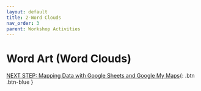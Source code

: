```yaml
---
layout: default
title: 2-Word Clouds
nav_order: 3
parent: Workshop Activities
---
```

# Word Art (Word Clouds)

[NEXT STEP: Mapping Data with Google Sheets and Google My Maps](mapping-data.html){: .btn .btn-blue }
